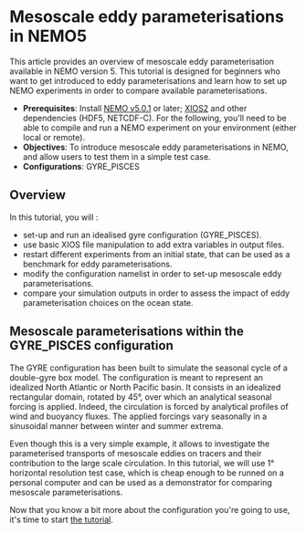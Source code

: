 # Mesoscale eddy parameterisations in NEMO5

This article provides an overview of mesoscale eddy parameterisation available in NEMO version 5. This tutorial is designed for beginners who want to get introduced to eddy parameterisations and learn how to set up NEMO experiments in order to compare available parameterisations. 

* __Prerequisites__: Install [NEMO v5.0.1](https://forge.nemo-ocean.eu/nemo/nemo/-/releases/5.0.1) or later; [XIOS2](https://forge.ipsl.jussieu.fr/ioserver/svn/XIOS2/trunk) and other dependencies (HDF5, NETCDF-C). For the following, you'll need to be able to compile and run a NEMO experiment on your environment (either local or remote).   
* __Objectives__: To introduce mesoscale eddy parameterisations in NEMO, and allow users to test them in a simple test case.
* __Configurations__: GYRE_PISCES

## Overview

In this tutorial, you will :
* set-up and run an idealised gyre configuration (GYRE_PISCES).
* use basic XIOS file manipulation to add extra variables in output files.
* restart different experiments from an initial state, that can be used as a benchmark for eddy parameterisations. 
* modify the configuration namelist in order to set-up mesoscale eddy parameterisations. 
* compare your simulation outputs in order to assess the impact of eddy parameterisation choices on the ocean state.

## Mesoscale parameterisations within the GYRE_PISCES configuration

The GYRE configuration has been built to simulate the seasonal cycle of a double-gyre box model. The configuration is meant to represent an idealized North Atlantic or North Pacific basin.
It consists in an idealized rectangular domain, rotated by 45°, over which an analytical seasonal forcing is applied.
Indeed, the circulation is forced by analytical profiles of wind and buoyancy fluxes. The applied forcings vary seasonally in a sinusoidal manner between winter and summer extrema.

Even though this is a very simple example, it allows to investigate the parameterised transports of mesoscale eddies on tracers and their contribution to the large scale circulation.
In this tutorial, we will use 1° horizontal resolution test case, which is cheap enough to be runned on a personal computer and can be used as a demonstrator for comparing mesoscale parameterisations.

Now that you know a bit more about the configuration you're going to use, it's time to start [the tutorial](https://torresr-cnrm.github.io/GYRE_PISCES-eddy).
